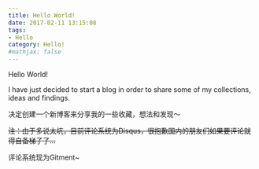 ```yaml
---
title: Hello World!
date: 2017-02-11 13:15:08
tags:
- Hello
category: Hello!
#mathjax: false
---
```

Hello World!

I have just decided to start a blog in order to share some of my collections, ideas and findings. 

决定创建一个新博客来分享我的一些收藏，想法和发现～

~~注：由于多说太坑，目前评论系统为Disqus，很抱歉国内的朋友们如果要评论就得自备梯子了...~~

评论系统现为Gitment~